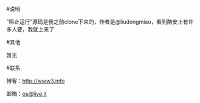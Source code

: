 #说明

“阻止运行”源码是我之前clone下来的，作者是@liudongmiao，看到酷安上有许多人要，我就上来了


#其他

 暂无

#联系

  博客：http://www3.info

  邮箱：os@live.it         
